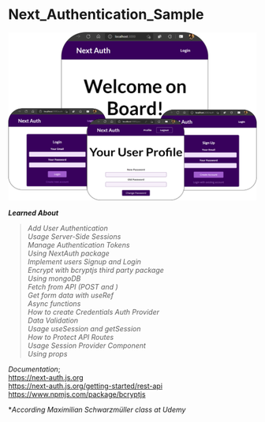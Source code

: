 # Next_Authentication_Sample

![](preview.png)

  
**_Learned About_**  
> _Add User Authentication_  
_Usage Server-Side Sessions_  
_Manage Authentication Tokens_  
_Using NextAuth package_  
_Implement users Signup and Login_  
_Encrypt with bcryptjs third party package_  
_Using mongoDB_  
_Fetch from API (POST and )_  
_Get form data with useRef_  
_Async functions_  
_How to create Credentials Auth Provider_  
_Data Validation_  
_Usage useSession and getSession_  
_How to Protect API Routes_  
_Usage Session Provider Component_  
_Using props_  

_Documentation_;  
https://next-auth.js.org  
https://next-auth.js.org/getting-started/rest-api  
https://www.npmjs.com/package/bcryptjs  



*_According Maximilian Schwarzmüller class at Udemy_
